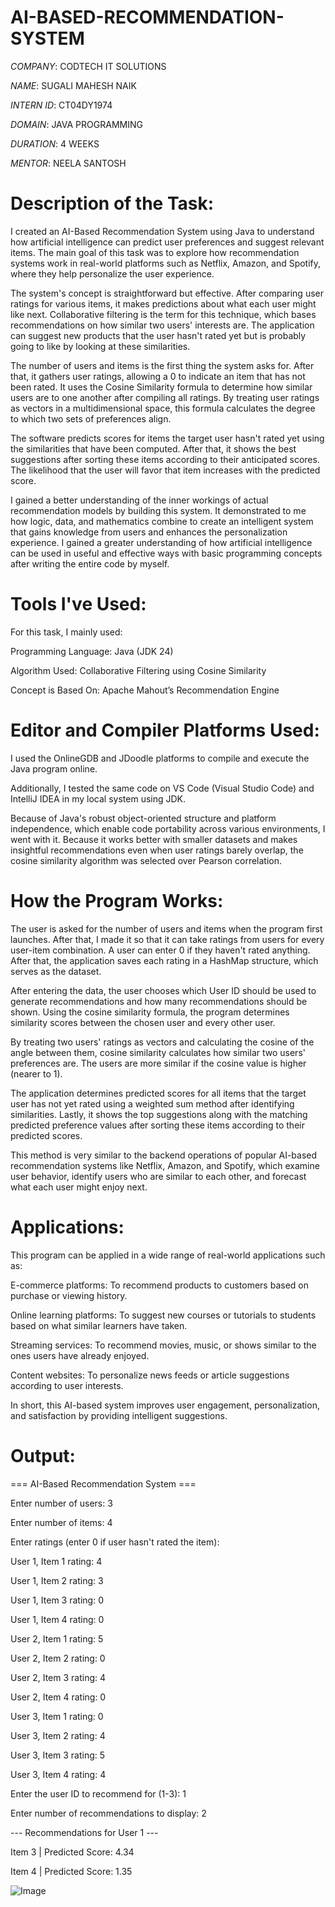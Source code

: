 # AI-BASED-RECOMMENDATION-SYSTEM

*COMPANY*: CODTECH IT SOLUTIONS

*NAME*: SUGALI MAHESH NAIK

*INTERN ID*: CT04DY1974

*DOMAIN*: JAVA PROGRAMMING

*DURATION*: 4 WEEKS

*MENTOR*: NEELA SANTOSH

# Description of the Task:

I created an AI-Based Recommendation System using Java to understand how artificial intelligence can predict user preferences and suggest relevant items. The main goal of this task was to explore how recommendation systems work in real-world platforms such as Netflix, Amazon, and Spotify, where they help personalize the user experience.

The system's concept is straightforward but effective.  After comparing user ratings for various items, it makes predictions about what each user might like next.  Collaborative filtering is the term for this technique, which bases recommendations on how similar two users' interests are.  The application can suggest new products that the user hasn't rated yet but is probably going to like by looking at these similarities.

The number of users and items is the first thing the system asks for.  After that, it gathers user ratings, allowing a 0 to indicate an item that has not been rated.  It uses the Cosine Similarity formula to determine how similar users are to one another after compiling all ratings.  By treating user ratings as vectors in a multidimensional space, this formula calculates the degree to which two sets of preferences align.

The software predicts scores for items the target user hasn't rated yet using the similarities that have been computed.  After that, it shows the best suggestions after sorting these items according to their anticipated scores.  The likelihood that the user will favor that item increases with the predicted score.

I gained a better understanding of the inner workings of actual recommendation models by building this system.  It demonstrated to me how logic, data, and mathematics combine to create an intelligent system that gains knowledge from users and enhances the personalization experience.  I gained a greater understanding of how artificial intelligence can be used in useful and effective ways with basic programming concepts after writing the entire code by myself.

# Tools I've Used:

For this task, I mainly used:

Programming Language: Java (JDK 24)

Algorithm Used: Collaborative Filtering using Cosine Similarity

Concept is Based On: Apache Mahout’s Recommendation Engine

# Editor and Compiler Platforms Used:

I used the OnlineGDB and JDoodle platforms to compile and execute the Java program online.

Additionally, I tested the same code on VS Code (Visual Studio Code) and IntelliJ IDEA in my local system using JDK.

Because of Java's robust object-oriented structure and platform independence, which enable code portability across various environments, I went with it.  Because it works better with smaller datasets and makes insightful recommendations even when user ratings barely overlap, the cosine similarity algorithm was selected over Pearson correlation.

# How the Program Works:

The user is asked for the number of users and items when the program first launches.  After that, I made it so that it can take ratings from users for every user-item combination.  A user can enter 0 if they haven't rated anything.  After that, the application saves each rating in a HashMap structure, which serves as the dataset.

After entering the data, the user chooses which User ID should be used to generate recommendations and how many recommendations should be shown.  Using the cosine similarity formula, the program determines similarity scores between the chosen user and every other user.

By treating two users' ratings as vectors and calculating the cosine of the angle between them, cosine similarity calculates how similar two users' preferences are.  The users are more similar if the cosine value is higher (nearer to 1).

The application determines predicted scores for all items that the target user has not yet rated using a weighted sum method after identifying similarities.  Lastly, it shows the top suggestions along with the matching predicted preference values after sorting these items according to their predicted scores.

This method is very similar to the backend operations of popular AI-based recommendation systems like Netflix, Amazon, and Spotify, which examine user behavior, identify users who are similar to each other, and forecast what each user might enjoy next.

# Applications:

This program can be applied in a wide range of real-world applications such as:

E-commerce platforms: To recommend products to customers based on purchase or viewing history.

Online learning platforms: To suggest new courses or tutorials to students based on what similar learners have taken.

Streaming services: To recommend movies, music, or shows similar to the ones users have already enjoyed.

Content websites: To personalize news feeds or article suggestions according to user interests.

In short, this AI-based system improves user engagement, personalization, and satisfaction by providing intelligent suggestions.

# Output:

=== AI-Based Recommendation System ===

Enter number of users: 3

Enter number of items: 4

Enter ratings (enter 0 if user hasn't rated the item):

User 1, Item 1 rating: 4

User 1, Item 2 rating: 3

User 1, Item 3 rating: 0

User 1, Item 4 rating: 0

User 2, Item 1 rating: 5

User 2, Item 2 rating: 0

User 2, Item 3 rating: 4

User 2, Item 4 rating: 0

User 3, Item 1 rating: 0

User 3, Item 2 rating: 4

User 3, Item 3 rating: 5

User 3, Item 4 rating: 4

Enter the user ID to recommend for (1-3): 1

Enter number of recommendations to display: 2

--- Recommendations for User 1 ---

Item 3 | Predicted Score: 4.34

Item 4 | Predicted Score: 1.35

![Image](https://github.com/user-attachments/assets/b8b940c1-3447-4744-913b-516b2218065b)
